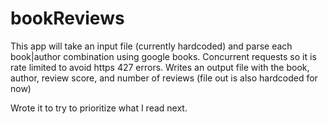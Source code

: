 # bookReviews

This app will take an input file (currently hardcoded) and parse each book|author combination using google books. Concurrent requests so it is rate limited to avoid https 427 errors. Writes an output file with the book, author, review score, and number of reviews (file out is also hardcoded for now)

Wrote it to try to prioritize what I read next.

